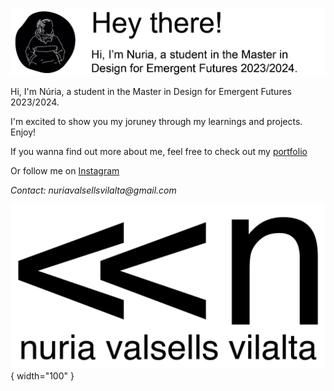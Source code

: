 #

![loading picture](images/presentation.jpg)

Hi, I'm Núria, a student in the Master in Design for Emergent Futures 2023/2024.

I'm excited to show you my joruney through my learnings and projects. Enjoy!

If you wanna find out more about me, feel free to check out my [portfolio](https://drive.google.com/file/d/15ZWaSVnZq5l9aFIC4A3TF16uTcAb-N5x/view?usp=sharing )

Or follow me on [Instagram](https://www.instagram.com/nuriava.design/)


_Contact: nuriavalsellsvilalta@gmail.com_


![loading logo](images/logos2-03.jpg){ width="100" }